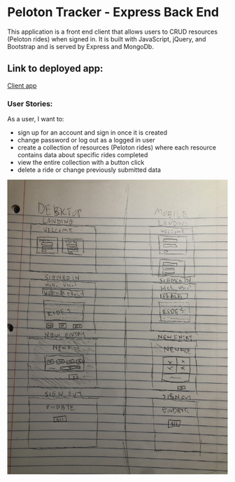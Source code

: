 # Peloton Tracker - Express Back End

This application is a front end client that allows users to CRUD resources (Peloton rides) when signed in. It is built with JavaScript, jQuery, and Bootstrap and is served by Express and MongoDb.

## Link to deployed app:

[Client app](https://ktresel2.github.io/peloton-tracker/)

### User Stories:
As a user, I want to:
- sign up for an account and sign in once it is created
- change password or log out as a logged in user
- create a collection of resources (Peloton rides) where each resource contains data about specific rides completed
- view the entire collection with a button click
- delete a ride or change previously submitted data


![Wireframes](public/img_2776.JPG)
